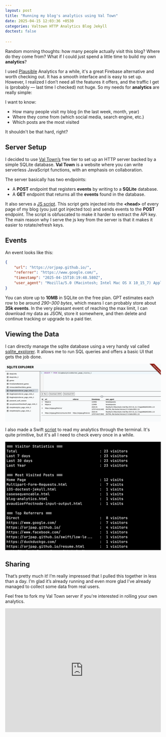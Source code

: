 ```yaml
---
layout: post
title: "Running my blog's analytics using Val Town"
date: 2025-04-15 12:03:36 +0530
categories: Valtown HTTP Analytics Blog Jekyll
doctest: false

---
```


Random morning thoughts: how many people actually visit this blog? Where do they come from? What if I could just spend a little time to build my own **analytics**?

I used [Plausible](https://plausible.io) Analytics for a while, it's a great Firebase alternative and worth checking out. It has a smooth interface and is easy to set up. However, I realized I don’t need all the features it offers, and the traffic I get is (probably — last time I checked) not huge. So my needs for **analytics** are really simple:

I want to know:

- How many people visit my blog (in the last week, month, year)
- Where they come from (which social media, search engine, etc.)
- Which posts are the most visited

It shouldn't be that hard, right?

## Server Setup

I decided to use [Val Town’s](https://www.val.town/dashboard) free tier to set up an HTTP server backed by a simple SQLite database. **Val Town** is a website where you can write serverless JavaScript functions, with an emphasis on collaboration.

The server basically has two endpoints:

- A **POST** endpoint that registers **events** by writing to a **SQLite** database.
- A **GET** endpoint that returns all the **events** found in the database.

It also serves a [JS script](https://orjpap-bloganalyticsserver.web.val.run/analytics.js). This script gets injected into the **\<head\>** of every page of my blog (you just got injected too) and sends events to the **POST** endpoint. The script is obfuscated to make it harder to extract the API key. The main reason why I serve the js key from the server is that it makes it easier to rotate/refresh keys.


## Events

An event looks like this:

```json
{
    "url": "https://orjpap.github.io/",
    "referrer": "https://www.google.com/",
    "timestamp": "2025-04-15T10:19:48.580Z",
    "user_agent": "Mozilla/5.0 (Macintosh; Intel Mac OS X 10_15_7) AppleWebKit/605.1.15 (KHTML, like Gecko) Version/18.5 Safari/605.1.15"
}
```

You can store up to **10MB** in SQLite on the free plan. GPT estimates each row to be around *290–300 bytes*, which means I can probably store about **35k events**. In the very pleasant event of reaching the max limit, I can download my data as JSON, store it somewhere, and then delete and continue tracking or upgrade to a paid tier.

## Viewing the Data

I can directly manage the sqlite database using a very handy val called [sqlite_explorer](https://www.val.town/v/nbbaier/sqlite_explorer). It allows me to run SQL queries and offers a basic UI that gets the job done.

![sqlite-explorer](/assets/images/2025-04-15-blog-analytics.assets/sqlite-explorer.png)

I also made a Swift [script](https://github.com/orjpap/orjpap.github.io/blob/8bbc591d0df3430e839d1c8e801532179b9ec40d/scripts/analytics.swift) to read my analytics through the terminal. It's quite primitive, but it's all I need to check every once in a while.

![1](/assets/images/2025-04-15-blog-analytics.assets/analytics-swift-terminal.png)

## Sharing

That’s pretty much it! I’m really impressed that I pulled this together in less than a day. I’m glad it’s already running and even more glad I’ve already managed to collect some data from real users.

Feel free to fork my Val Town server if you're interested in rolling your own analytics.

<iframe width="100%" height="400px" src="https://www.val.town/embed/orjpap/simpleAnalytics" title="Val Town" frameborder="0" allow="web-share" allowfullscreen></iframe>
